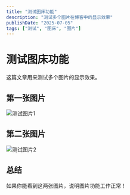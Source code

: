 ```yaml
---
title: "测试图床功能"
description: "测试多个图片在博客中的显示效果"
publishDate: "2025-07-05"
tags: ["测试", "图床", "图片"]
---
```


# 测试图床功能

这篇文章用来测试多个图片的显示效果。

## 第一张图片

![测试图片1](/images/posts/e30f78bd9bb320e76e8b00f548f4abfa.jpg)

## 第二张图片

![测试图片2](/images/posts/0116826ec040914ab3d05e506e51c234.jpg)

## 总结

如果你能看到这两张图片，说明图片功能工作正常！